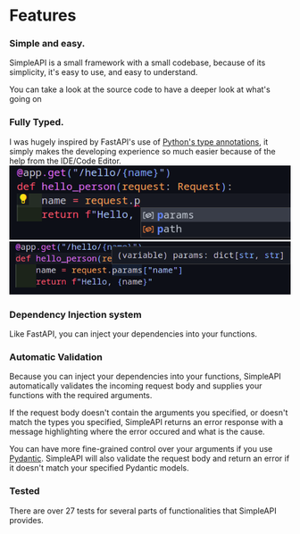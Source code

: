 # Features

### Simple and easy.

SimpleAPI is a small framework with a small codebase, because of its simplicity, it's easy to use, and easy to understand.

You can take a look at the source code to have a deeper look at what's going on

### Fully Typed.

I was hugely inspired by FastAPI's use of [Python's type annotations](https://docs.python.org/3/library/typing.html), it simply makes the developing experience so much easier because of the help from the IDE/Code Editor.
![Autocomplete](./assets/autocomplete.png)
![Variable_type](./assets/variable_type.png)

### Dependency Injection system

Like FastAPI, you can inject your dependencies into your functions.

### Automatic Validation

Because you can inject your dependencies into your functions, SimpleAPI automatically validates the incoming request body and supplies your functions with the required arguments.

If the request body doesn't contain the arguments you specified, or doesn't match the types you specified, SimpleAPI returns an error response with a message highlighting where the error occured and what is the cause.

You can have more fine-grained control over your arguments if you use [Pydantic](https://pydantic-docs.helpmanual.io). SimpleAPI will also validate the request body and return an error if it doesn't match your specified Pydantic models.

### Tested

There are over 27 tests for several parts of functionalities that SimpleAPI provides.
